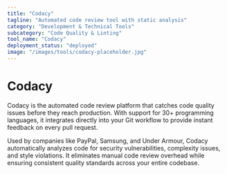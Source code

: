 ```yaml
---
title: "Codacy"
tagline: "Automated code review tool with static analysis"
category: "Development & Technical Tools"
subcategory: "Code Quality & Linting"
tool_name: "Codacy"
deployment_status: "deployed"
image: "/images/tools/codacy-placeholder.jpg"
---
```


# Codacy

Codacy is the automated code review platform that catches code quality issues before they reach production. With support for 30+ programming languages, it integrates directly into your Git workflow to provide instant feedback on every pull request.

Used by companies like PayPal, Samsung, and Under Armour, Codacy automatically analyzes code for security vulnerabilities, complexity issues, and style violations. It eliminates manual code review overhead while ensuring consistent quality standards across your entire codebase.